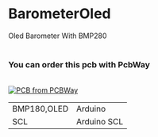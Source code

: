 # BarometerOled
Oled Barometer With BMP280
<br>
<br>
<h3>You can order this pcb with PcbWay</h3>
<br>
<a href="https://www.pcbway.com/project/shareproject/BAROMETER_V3.html"><img src="https://www.pcbway.com/project/img/images/frompcbway.png" alt="PCB from PCBWay"></img></a>
<br>
   <table>
      <tr>
         <td>BMP180,OLED</td>
         <td>Arduino</td>
      </tr>
      <tr>
         <td>SCL</td>
         <td>Arduino SCL</td>
      </tr>
   </table>
